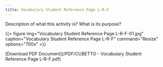 ```yaml
---
title: Vocabulary Student Reference Page L-R-F
---
```


Description of what this activity is? What is its purpose?

{{< figure
img="Vocabulary Student Reference Page L-R-F-01.jpg"
caption="Vocabulary Student Reference Page L-R-F"
command="Resize"
options="700x" >}}

[Download PDF Document](/PDF/CUBETTO - Vocabulary Student Reference Page L-R-F.pdf)
